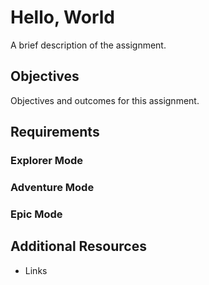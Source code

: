 # Hello, World

A brief description of the assignment.

## Objectives

Objectives and outcomes for this assignment.

## Requirements

### Explorer Mode

### Adventure Mode

### Epic Mode

## Additional Resources

- Links
